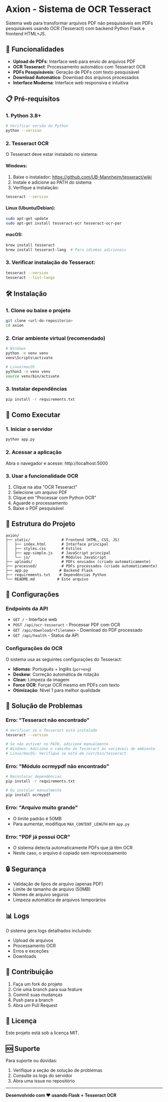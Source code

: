 # Axion - Sistema de OCR Tesseract

Sistema web para transformar arquivos PDF não pesquisáveis em PDFs pesquisáveis usando OCR (Tesseract) com backend Python Flask e frontend HTML+JS.

## 🚀 Funcionalidades

- **Upload de PDFs**: Interface web para envio de arquivos PDF
- **OCR Tesseract**: Processamento automático com Tesseract OCR
- **PDFs Pesquisáveis**: Geração de PDFs com texto pesquisável
- **Download Automático**: Download dos arquivos processados
- **Interface Moderna**: Interface web responsiva e intuitiva

## 📋 Pré-requisitos

### 1. Python 3.8+
```bash
# Verificar versão do Python
python --version
```

### 2. Tesseract OCR
O Tesseract deve estar instalado no sistema:

#### Windows:
1. Baixe o instalador: https://github.com/UB-Mannheim/tesseract/wiki
2. Instale e adicione ao PATH do sistema
3. Verifique a instalação:
```bash
tesseract --version
```

#### Linux (Ubuntu/Debian):
```bash
sudo apt-get update
sudo apt-get install tesseract-ocr tesseract-ocr-por
```

#### macOS:
```bash
brew install tesseract
brew install tesseract-lang  # Para idiomas adicionais
```

### 3. Verificar instalação do Tesseract:
```bash
tesseract --version
tesseract --list-langs
```

## 🛠️ Instalação

### 1. Clone ou baixe o projeto
```bash
git clone <url-do-repositorio>
cd axion
```

### 2. Criar ambiente virtual (recomendado)
```bash
# Windows
python -m venv venv
venv\Scripts\activate

# Linux/macOS
python3 -m venv venv
source venv/bin/activate
```

### 3. Instalar dependências
```bash
pip install -r requirements.txt
```

## 🚀 Como Executar

### 1. Iniciar o servidor
```bash
python app.py
```

### 2. Acessar a aplicação
Abra o navegador e acesse: http://localhost:5000

### 3. Usar a funcionalidade OCR
1. Clique na aba "OCR Tesseract"
2. Selecione um arquivo PDF
3. Clique em "Processar com Python OCR"
4. Aguarde o processamento
5. Baixe o PDF pesquisável

## 📁 Estrutura do Projeto

```
axion/
├── static/              # Frontend (HTML, CSS, JS)
│   ├── index.html       # Interface principal
│   ├── styles.css       # Estilos
│   ├── app-simple.js    # JavaScript principal
│   └── js/              # Módulos JavaScript
├── uploads/             # PDFs enviados (criado automaticamente)
├── processed/           # PDFs processados (criado automaticamente)
├── app.py              # Backend Flask
├── requirements.txt    # Dependências Python
└── README.md          # Este arquivo
```

## 🔧 Configurações

### Endpoints da API

- `GET /` - Interface web
- `POST /api/ocr-tesseract` - Processar PDF com OCR
- `GET /api/download/<filename>` - Download do PDF processado
- `GET /api/health` - Status da API

### Configurações do OCR

O sistema usa as seguintes configurações do Tesseract:
- **Idiomas**: Português + Inglês (`por+eng`)
- **Deskew**: Correção automática de rotação
- **Clean**: Limpeza da imagem
- **Force OCR**: Forçar OCR mesmo em PDFs com texto
- **Otimização**: Nível 1 para melhor qualidade

## 🐛 Solução de Problemas

### Erro: "Tesseract não encontrado"
```bash
# Verificar se o Tesseract está instalado
tesseract --version

# Se não estiver no PATH, adicione manualmente
# Windows: Adicione o caminho do Tesseract às variáveis de ambiente
# Linux/macOS: Verifique se está em /usr/bin/tesseract
```

### Erro: "Módulo ocrmypdf não encontrado"
```bash
# Reinstalar dependências
pip install -r requirements.txt

# Ou instalar manualmente
pip install ocrmypdf
```

### Erro: "Arquivo muito grande"
- O limite padrão é 50MB
- Para aumentar, modifique `MAX_CONTENT_LENGTH` em `app.py`

### Erro: "PDF já possui OCR"
- O sistema detecta automaticamente PDFs que já têm OCR
- Neste caso, o arquivo é copiado sem reprocessamento

## 🔒 Segurança

- Validação de tipos de arquivo (apenas PDF)
- Limite de tamanho de arquivo (50MB)
- Nomes de arquivo seguros
- Limpeza automática de arquivos temporários

## 📊 Logs

O sistema gera logs detalhados incluindo:
- Upload de arquivos
- Processamento OCR
- Erros e exceções
- Downloads

## 🤝 Contribuição

1. Faça um fork do projeto
2. Crie uma branch para sua feature
3. Commit suas mudanças
4. Push para a branch
5. Abra um Pull Request

## 📄 Licença

Este projeto está sob a licença MIT.

## 🆘 Suporte

Para suporte ou dúvidas:
1. Verifique a seção de solução de problemas
2. Consulte os logs do servidor
3. Abra uma issue no repositório

---

**Desenvolvido com ❤️ usando Flask + Tesseract OCR** 